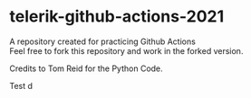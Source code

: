 # telerik-github-actions-2021
A repository created for practicing Github Actions  
Feel free to fork this repository and work in the forked version.

Credits to Tom Reid for the Python Code.

Test
d
